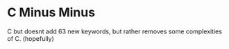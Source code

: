 # C Minus Minus
C but doesnt add 63 new keywords, but rather removes some complexities of C. (hopefully)
